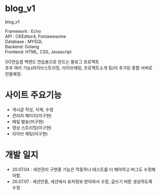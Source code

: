 # blog_v1
blog_v1

Framework : Echo<br>
API : CKEditor4, Fontawesome<br>
Database : MYSQL<br>
Backend: Golang<br>
Frontend: HTML, CSS, Javascript<br>

GO연습겸 백엔드 연습용으로 만드는 블로그 프로젝트<br>
추후 여러 기능(라이브스트리밍, 라이브채팅, 프로젝트소개 등)이 추가된 종합 서버로 만들예정.<br>

# 사이트 주요기능
- 게시글 작성, 삭제, 수정
- 관리자 페이지(미구현)
- 메일 발송(미구현)
- 영상 스트리밍(미구현)
- 라이브 채팅(미구현)

# 개발 일지
- 20.07.04 : 세션관리 구현중 기능은 작동하나 테스트를 더 해야하고 버그도 수정해야함.
- 20.07.07 : 세션인증, 세션에서 유저정보 받아와서 수정, 글쓰기 버튼 생성하도록 수정